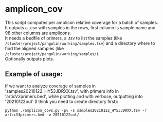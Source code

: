 # amplicon_cov

This script computes per amplicon relative coverage for a batch of samples. It outputs a .csv with samples in the rows, first column is sample name and 98 other columns are amplicons.  
It needs a bedfile of primers, a .tsv to list the samples (like `/cluster/project/pangolin/working/samples.tsv`) and a directory where to find the aligned samples (like `/cluster/project/pangolin/working/samples/`).  
Optionally outputs plots.

## Example of usage:

If we want to analyze coverage of samples in 'samples20210122_HY53JDRXX.tsv', with primers info in 'articV3primers.bed', while plotting and with verbose, outputting into '20210122out' (I think you need to create directory first): 

```python ./amplicon_covs.py -pv -s samples20210122_HY53JDRXX.tsv -r articV3primers.bed -o 20210122out/```
